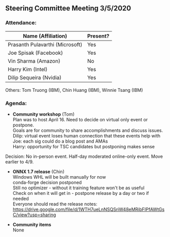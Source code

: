 ## Steering Committee Meeting 3/5/2020

### Attendance:

| Name (Affiliation) | Present? |
| ------------------------------- | --- |
| Prasanth Pulavarthi (Microsoft) | Yes |
| Joe Spisak (Facebook)           | Yes |
| Vin Sharma (Amazon)             | No | 
| Harry Kim (Intel)               | Yes |
| Dilip Sequeira (Nvidia)         | Yes |

Others:
Tom Truong (IBM),
Chin Huang (IBM),
Winnie Tsang (IBM)

### Agenda:

* **Community workshop** (Tom)  
Plan was to host April 16. Need to decide on virtual only event or postpone.  
Goals are for community to share accomplishments and discuss issues.  
Dilip: virtual event loses human connection that these events help with  
Joe: each sig could do a blog post and AMAs  
Harry: opportunity for TSC candidates but postponing makes sense   
   
Decision: No in-person event. Half-day moderated online-only event. Move earlier to 4/9.

* **ONNX 1.7 release** (Chin)  
Windows WHL will be built manually for now  
conda-forge decision postponed  
Still no optimizer - without it training feature won't be as useful  
Check on when it will get in - postpone release by a day or two if needed  
Everyone should read the release notes: https://drive.google.com/file/d/1WTH7ueLnNSQSriW48eMRibFIPfAWtGsC/view?usp=sharing  

* **Community items**  
None
